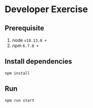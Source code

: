 # Developer Exercise

## Prerequisite

1. node `v10.13.0 +`
2. npm `6.7.0 +`

## Install dependencies
	npm install

## Run
	npm run start
